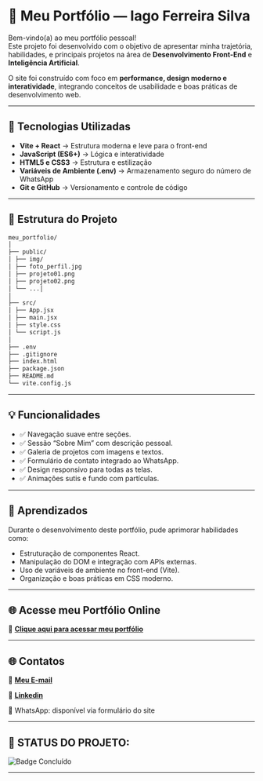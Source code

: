 # 💼 Meu Portfólio — Iago Ferreira Silva

Bem-vindo(a) ao meu portfólio pessoal!  
Este projeto foi desenvolvido com o objetivo de apresentar minha trajetória, habilidades, e principais projetos na área de **Desenvolvimento Front-End** e **Inteligência Artificial**.  

O site foi construído com foco em **performance, design moderno e interatividade**, integrando conceitos de usabilidade e boas práticas de desenvolvimento web.

---

## 🚀 Tecnologias Utilizadas

- **Vite + React** → Estrutura moderna e leve para o front-end  
- **JavaScript (ES6+)** → Lógica e interatividade  
- **HTML5 e CSS3** → Estrutura e estilização  
- **Variáveis de Ambiente (.env)** → Armazenamento seguro do número de WhatsApp  
- **Git e GitHub** → Versionamento e controle de código  

---

## 🧩 Estrutura do Projeto

```bash
meu_portfolio/
│
├── public/
│ ├── img/
│ ├── foto_perfil.jpg
│ ├── projeto01.png
│ ├── projeto02.png
│ └── ...│ 
│
├── src/
│ ├── App.jsx
│ ├── main.jsx
│ ├── style.css
│ └── script.js
│
├── .env
├── .gitignore
├── index.html
├── package.json
├── README.md
└── vite.config.js
```

---

## 💡 Funcionalidades

- ✅ Navegação suave entre seções.
- ✅ Sessão “Sobre Mim” com descrição pessoal.
- ✅ Galeria de projetos com imagens e textos.
- ✅ Formulário de contato integrado ao WhatsApp.
- ✅ Design responsivo para todas as telas.
- ✅ Animações sutis e fundo com partículas.

---

## 🧠 Aprendizados

Durante o desenvolvimento deste portfólio, pude aprimorar habilidades como:

- Estruturação de componentes React.
- Manipulação do DOM e integração com APIs externas.
- Uso de variáveis de ambiente no front-end (Vite).
- Organização e boas práticas em CSS moderno.

---

## 🌐 Acesse meu Portfólio Online

<p>
  🔗 <a href="" target="_blank"><strong>Clique aqui para acessar meu portfólio</strong></a>
</p>

---

## 🌐 Contatos

<p>
  📧 <a href="iagoferreira008@gmail.com" target="_blank"><strong>Meu E-mail</strong></a>
</p>
<p>
  💼 <a href="https://www.linkedin.com/in/iago-ferreira-9278ab257/" target="_blank"><strong>Linkedin</strong></a>
</p>
📱 WhatsApp: disponível via formulário do site

***
## 📌 STATUS DO PROJETO:
![Badge Concluído](https://img.shields.io/static/v1?label=STATUS&message=CONCLU%C3%8DDO&color=brightgreen&style=for-the-badge)

***
